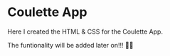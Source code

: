 # Coulette App

Here I created the HTML & CSS for the Coulette App.

The funtionality will be added later on!!! 🤩🤙

